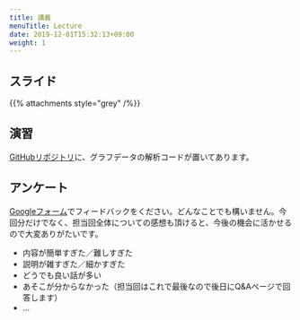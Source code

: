 ```yaml
---
title: 講義
menuTitle: Lecture
date: 2019-12-01T15:32:13+09:00
weight: 1
---
```


## スライド

{{% attachments style="grey" /%}}

## 演習

[GitHubリポジトリ](https://github.com/umemotsu/introduction-to-data-science/tree/master/08)に、グラフデータの解析コードが置いてあります。

## アンケート

[Googleフォーム](https://docs.google.com/forms/d/e/1FAIpQLScAdyNhoK6dhS97NDZ8Bv4dSmGOf392aHomVktT2NZN6bchPQ/viewform?usp=sf_link)でフィードバックをください。どんなことでも構いません。今回分だけでなく、担当回全体についての感想も頂けると、今後の機会に活かせるので大変ありがたいです。

- 内容が簡単すぎた／難しすぎた
- 説明が雑すぎた／細かすぎた
- どうでも良い話が多い
- あそこが分からなかった（担当回はこれで最後なので後日にQ&Aページで回答します）
- …
